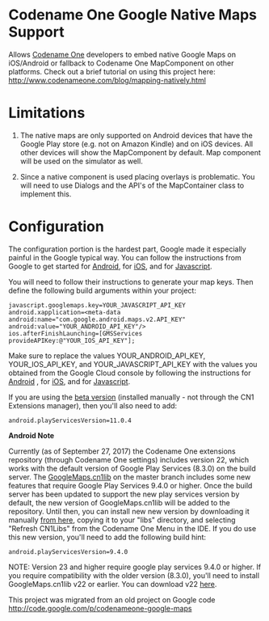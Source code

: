 # Codename One Google Native Maps Support

Allows [Codename One](https://www.codenameone.com/) developers to embed native Google Maps on iOS/Android or
fallback to Codename One MapComponent on other platforms.
Check out a brief tutorial on using this project here:
http://www.codenameone.com/blog/mapping-natively.html

# Limitations
1. The native maps are only supported on Android devices that have the Google Play store (e.g. not on Amazon Kindle)
and on iOS devices. All other devices will show the MapComponent by default.
Map component will be used on the simulator as well.

2. Since a native component is used placing overlays is problematic. You will need to use Dialogs and the API's of the MapContainer class to implement this.

# Configuration
The configuration portion is the hardest part, Google made it especially painful in the Google typical way.
You can follow the instructions from Google to get started for [Android](https://developers.google.com/maps/documentation/android/start), for [iOS](https://developers.google.com/maps/documentation/ios/start/), and
for [Javascript](https://developers.google.com/maps/documentation/javascript/).

You will need to follow their instructions to generate your map keys. Then define the following build arguments
within your project:

```
javascript.googlemaps.key=YOUR_JAVASCRIPT_API_KEY
android.xapplication=<meta-data android:name="com.google.android.maps.v2.API_KEY" android:value="YOUR_ANDROID_API_KEY"/>
ios.afterFinishLaunching=[GMSServices provideAPIKey:@"YOUR_IOS_API_KEY"];
```

Make sure to replace the values YOUR_ANDROID_API_KEY, YOUR_IOS_API_KEY, and YOUR_JAVASCRIPT_API_KEY with the values you
obtained from the Google Cloud console by following the instructions for [Android](https://developers.google.com/maps/documentation/android/start)
, for [iOS](https://developers.google.com/maps/documentation/ios/start/), and for [Javascript](https://developers.google.com/maps/documentation/javascript/).

If you are using the [beta version](https://github.com/codenameone/codenameone-google-maps/blob/master/GoogleMaps.cn1lib?raw=true) (installed manually - not through the CN1 Extensions manager), then you'll also need to add:

~~~
android.playServicesVersion=11.0.4
~~~~

**Android Note**

Currently (as of September 27, 2017) the Codename One extensions repository (through Codename One settings) includes version 22, which works with the default version of Google Play Services (8.3.0) on the build server.  The [GoogleMaps.cn1lib](https://github.com/codenameone/codenameone-google-maps/blob/master/GoogleMaps.cn1lib?raw=true) on the master branch includes some new features that require Google Play Services 9.4.0 or higher.  Once the build server has been updated to support the new play services version by default, the new version of GoogleMaps.cn1lib will be added to the repository.  Until then, you can install new new version by downloading it manually [from here](https://github.com/codenameone/codenameone-google-maps/blob/master/GoogleMaps.cn1lib?raw=true), copying it to your "libs" directory, and selecting "Refresh CN1Libs" from the Codename One Menu in the IDE.  If you do use this new version, you'll need to add the following build hint:

~~~~
android.playServicesVersion=9.4.0
~~~~

NOTE: Version 23 and higher require google play services 9.4.0 or higher.  If you require compatibility with the older version (8.3.0), you'll need to install GoogleMaps.cn1lib v22 or earlier.  You can download v22 [here](https://github.com/codenameone/codenameone-google-maps/releases/tag/v22).

This project was migrated from an old project on Google code http://code.google.com/p/codenameone-google-maps
